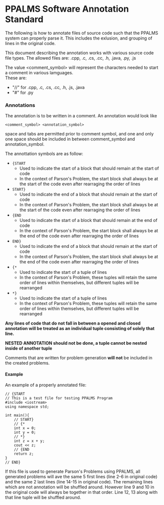 # PPALMS Software Annotation Standard  

The following is how to annotate files of source code such that the PPALMS system can properly parse it. This includes the exlusion, and grouping of lines in the original code.

This document describing the annotation works with various source code file types. The allowed files are: .cpp, .c, .cs, .cc, .h, .java, .py, .js

The value <comment_symbol> will represent the characters needed to start a comment in various lamguages.  
These are:
- "//" for .cpp, .c, .cs, .cc, .h, .js, .java  
- "#" for .py  

### Annotations  

The annotation is to be written in a comment. An annotation would look like  
```
<comment_symbol> <annotation_symbol>
```  
space and tabs are permitted prior to comment symbol, and one and only one space should be included in between comment_symbol and annotation_symbol.  

The annottation symbols are as follow:  
- ```{START```  
    - Used to indicate the start of a block that should remain at the start of code
    - In the context of Parson's Problem, the start block shall always be at the start of the code even after rearraging the order of lines
- ```START}```  
    - Used to indicate the end of a block that should remain at the start of code
    - In the context of Parson's Problem, the start block shall always be at the start of the code even after rearraging the order of lines
- ```{END```
    - Used to indicate the start of a block that should remain at the end of code
    - In the context of Parson's Problem, the start block shall always be at the end of the code even after rearraging the order of lines
- ```END}```
    - Used to indicate the end of a block that should remain at the start of code
    - In the context of Parson's Problem, the start block shall always be at the end of the code even after rearraging the order of lines
- ```{*```
    - Used to indicate the start of a tuple of lines  
    - In the context of Parson's Problem, these tuples will retain the same order of lines within themselves, but different tuples will be rearranged
- ```*}```
    - Used to indicate the start of a tuple of lines  
    - In the context of Parson's Problem, these tuples will retain the same order of lines within themselves, but different tuples will be rearranged  

__Any lines of code that do not fall in between a opened and closed annotation will be treated as an individual tuple consisting of solely that line.__  

__NESTED ANNOTATION should not be done, a tuple cannot be nested inside of another tuple__

Comments that are written for problem generation __will not__ be included in the created problems.  



#### Example
An example of a properly annotated file:  
```
// {START
// This is a test file for testing PPALMS Program
#include <iostream>
using namespace std;

int main(){
    // START}
    // {*
    int x = 0;
    int y = 0;
    // *}
    int z = x + y;
    cout << z;
    // {END
    return z;
}
// END}
```  
If this file is used to generate Parson's Problems using PPALMS, all generated problems will ave the same 5 first lines (line 2-6 in original code) and the same 2 last lines (line 14-15 in original code). The remaining lines which are not annotation will be shuffled around. However line 9 and 10 in the original code will always be together in that order. Line 12, 13 along with that line tuple will be shuffled around.  